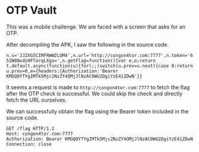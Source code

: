 # OTP Vault

This was a mobile challenge. We are faced with a screen that asks for an OTP.

After decompiling the APK, I saw the following in the source code.

`n.s='JJ2XG5CIMFRWW2LOM4',n.url='http://congon4tor.com:7777',n.token='652W8NxdsHFTorqLXgo=',n.getFlag=function(){var e,o;return t.default.async(function(u){for(;;)switch(u.prev=u.next){case 0:return u.prev=0,e={headers:{Authorization:'Bearer KMGQ0YTYgIMTk5Mjc2NzZY4OMjJlNzAC0WU2DgiYzE41ZDwN'}}`

It seems a request is made to `http://congon4tor.com:7777` to fetch the flag after the OTP check is successful. We could skip the check and directly fetch the URL ourselves.

We can successfully obtain the flag using the Bearer token included in the source code.

```http
GET /flag HTTP/1.1
Host: congon4tor.com:7777
Authorization: Bearer KMGQ0YTYgIMTk5Mjc2NzZY4OMjJlNzAC0WU2DgiYzE41ZDwN
Connection: close

```
